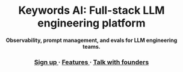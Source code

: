 <div align="center"><h1>Keywords AI: Full-stack LLM engineering platform</h1></div>
<div align="center"><h4>Observability, prompt management, and evals for LLM engineering teams.</h4></div>

<div align="center">
   <div>
      <h3>
         <a href="https://platform.keywordsai.co/signup">
            <strong>Sign up</strong>
         </a> · 
         <a href="https://docs.keywordsai.co/get-started/overview">
            <strong>Features</strong>
         </a> · 
         <a href="https://cal.com/keywordsai/demo">
            <strong>Talk with founders</strong>
         </a>
      </h3>
   </div>

   <br/>
</div>
</br>

